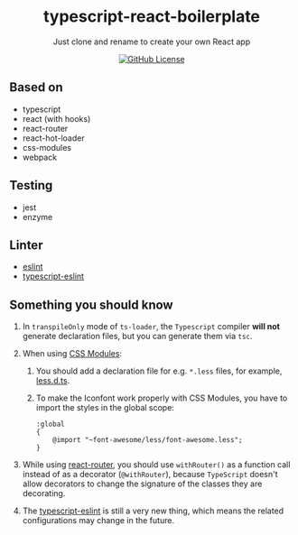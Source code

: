 <h1 align="center">typescript-react-boilerplate</h1>
<p align="center">Just clone and rename to create your own React app</p>
<p align="center">
    <a href="https://github.com/nonoroazoro/typescript-react-boilerplate/blob/master/LICENSE">
        <img src="https://img.shields.io/github/license/nonoroazoro/typescript-react-boilerplate.svg" alt="GitHub License" />
    </a>
</p>

## Based on

- typescript
- react (with hooks)
- react-router
- react-hot-loader
- css-modules
- webpack


## Testing

- jest
- enzyme


## Linter

- [eslint](https://eslint.org/)
- [typescript-eslint](https://github.com/typescript-eslint/typescript-eslint)


## Something you should know

1. In `transpileOnly` mode of `ts-loader`, the `Typescript` compiler **will not** generate declaration files, but you can generate them via `tsc`.

1. When using [CSS Modules](https://github.com/css-modules/css-modules):

    1. You should add a declaration file for e.g. `*.less` files, for example, [less.d.ts](./src/typings/less.d.ts).

    1. To make the Iconfont work properly with CSS Modules, you have to import the styles in the global scope:

        ```less
        :global
        {
            @import "~font-awesome/less/font-awesome.less";
        }
        ```

1. While using [react-router](https://github.com/ReactTraining/react-router/tree/master/packages/react-router-dom), you should use `withRouter()` as a function call instead of as a decorator (`@withRouter`), because `TypeScript` doesn't allow decorators to change the signature of the classes they are decorating.

1. The [typescript-eslint](https://github.com/typescript-eslint/typescript-eslint) is still a very new thing, which means the related configurations may change in the future.
